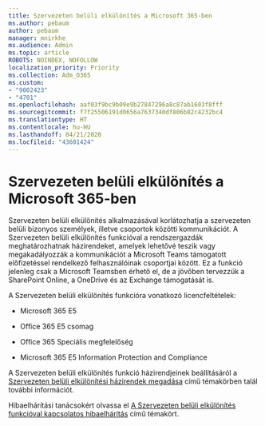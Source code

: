 ```yaml
---
title: Szervezeten belüli elkülönítés a Microsoft 365-ben
ms.author: pebaum
author: pebaum
manager: mnirkhe
ms.audience: Admin
ms.topic: article
ROBOTS: NOINDEX, NOFOLLOW
localization_priority: Priority
ms.collection: Adm_O365
ms.custom:
- "9002423"
- "4701"
ms.openlocfilehash: aaf03f9bc9b09e9b27847296a8c87ab1603f8fff
ms.sourcegitcommit: f7f25506191d0656a7637340df806b82c4232bc4
ms.translationtype: HT
ms.contentlocale: hu-HU
ms.lasthandoff: 04/21/2020
ms.locfileid: "43601424"
---
```

# <a name="using-information-barriers-in-microsoft-365"></a>Szervezeten belüli elkülönítés a Microsoft 365-ben

Szervezeten belüli elkülönítés alkalmazásával korlátozhatja a szervezeten belüli bizonyos személyek, illetve csoportok közötti kommunikációt. A Szervezeten belüli elkülönítés funkcióval a rendszergazdák meghatározhatnak házirendeket, amelyek lehetővé teszik vagy megakadályozzák a kommunikációt a Microsoft Teams támogatott előfizetéssel rendelkező felhasználóinak csoportjai között.  Ez a funkció jelenleg csak a Microsoft Teamsben érhető el, de a jövőben tervezzük a SharePoint Online, a OneDrive és az Exchange támogatását is.

A Szervezeten belüli elkülönítés funkcióra vonatkozó licencfeltételek:

- Microsoft 365 E5

- Office 365 E5 csomag

- Office 365 Speciális megfelelőség

- Microsoft 365 E5 Information Protection and Compliance

A Szervezeten belüli elkülönítés funkció házirendjeinek beállításáról a [Szervezeten belüli elkülönítési házirendek megadása](https://docs.microsoft.com/microsoft-365/compliance/information-barriers-policies) című témakörben talál további információt.

Hibaelhárítási tanácsokért olvassa el [A Szervezeten belüli elkülönítés funkcióval kapcsolatos hibaelhárítás](https://docs.microsoft.com/microsoft-365/compliance/information-barriers-troubleshooting) című témakört.

